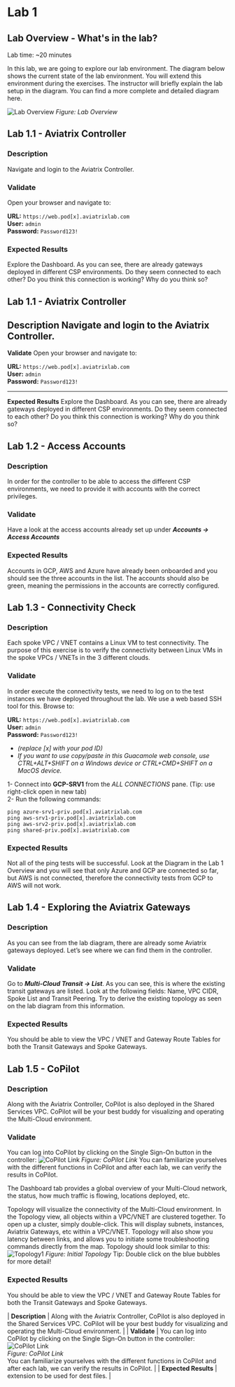 # Lab 1

## Lab Overview - What's in the lab?
Lab time: ~20 minutes

In this lab, we are going to explore our lab environment. The diagram below shows the current state of the lab environment. You will extend this environment during the exercises. The instructor will briefly explain the lab setup in the diagram. You can find a more complete and detailed diagram here.

![Lab Overview](../images/lab-before.png)
_Figure: Lab Overview_

## Lab 1.1 - Aviatrix Controller
### Description
Navigate and login to the Aviatrix Controller.
### Validate
Open your browser and navigate to:

**URL:** ```https://web.pod[x].aviatrixlab.com```  
**User:** ```admin```  
**Password:** ```Password123!```
### Expected Results
Explore the Dashboard. As you can see, there are already gateways deployed in different CSP environments. Do they seem connected to each other? Do you think this connection is working? Why do you think so?

## Lab 1.1 - Aviatrix Controller
**Description**
Navigate and login to the Aviatrix Controller.
---
**Validate**
Open your browser and navigate to:

**URL:** ```https://web.pod[x].aviatrixlab.com```  
**User:** ```admin```  
**Password:** ```Password123!```

---
**Expected Results**
Explore the Dashboard. As you can see, there are already gateways deployed in different CSP environments. Do they seem connected to each other? Do you think this connection is working? Why do you think so?


## Lab 1.2 - Access Accounts
### Description
In order for the controller to be able to access the different CSP environments, we need to provide it with accounts with the correct privileges.
### Validate
Have a look at the access accounts already set up under **_Accounts -> Access Accounts_**    
### Expected Results
Accounts in GCP, AWS and Azure have already been onboarded and you should see the three accounts in the list.  The accounts should also be green, meaning the permissions in the accounts are correctly configured.

## Lab 1.3 - Connectivity Check
### Description
Each spoke VPC / VNET contains a Linux VM to test connectivity.  The purpose of this exercise is to verify the connectivity between Linux VMs in the spoke VPCs / VNETs in the 3 different clouds.
### Validate
In order execute the connectivity tests, we need to log on to the test instances we have deployed throughout the lab. We use a web based SSH tool for this. Browse to:  

**URL:** ```https://web.pod[x].aviatrixlab.com```  
**User:** ```admin```  
**Password:** ```Password123!```  

* _(replace [x] with your pod ID)_
* _If you want to use copy/paste in this Guacamole web console, use CTRL+ALT+SHIFT on a Windows device or CTRL+CMD+SHIFT on a MacOS device._

1- Connect into **GCP-SRV1** from the *ALL CONNECTIONS* pane. (Tip: use right-click open in new tab)  
2- Run the following commands:
```
ping azure-srv1-priv.pod[x].aviatrixlab.com  
ping aws-srv1-priv.pod[x].aviatrixlab.com  
ping aws-srv2-priv.pod[x].aviatrixlab.com  
ping shared-priv.pod[x].aviatrixlab.com
```  
### Expected Results
Not all of the ping tests will be successful.  Look at the Diagram in the Lab 1 Overview and you will see that only Azure and GCP are connected so far, but AWS is not connected, therefore the connectivity tests from GCP to AWS will not work.

## Lab 1.4 - Exploring the Aviatrix Gateways

### Description
As you can see from the lab diagram, there are already some Aviatrix gateways deployed. Let’s see where we can find them in the controller.
### Validate
Go to **_Multi-Cloud Transit -> List_**. As you can see, this is where the existing transit gateways are listed. Look at the following fields: Name, VPC CIDR, Spoke List and Transit Peering. Try to derive the existing topology as seen on the lab diagram from this information.  
### Expected Results
You should be able to view the VPC / VNET and Gateway Route Tables for both the Transit Gateways and Spoke Gateways.

## Lab 1.5 - CoPilot

### Description
Along with the Aviatrix Controller, CoPilot is also deployed in the Shared Services VPC.  CoPilot will be your best buddy for visualizing and operating the Multi-Cloud environment.
### Validate
You can log into CoPilot by clicking on the Single Sign-On button in the controller:
![CoPilot Link](../images/copilot-link.png)
_Figure: CoPilot Link_
You can familiarize yourselves with the different functions in CoPilot and after each lab, we can verify the results in CoPilot. 

The Dashboard tab provides a global overview of your Multi-Cloud network, the status, how much traffic is flowing, locations deployed, etc.

Topology will visualize the connectivity of the Multi-Cloud environment.  In the Topology view, all objects within a VPC/VNET are clustered together.  To open up a cluster, simply double-click.  This will display subnets, instances, Aviatrix Gateways, etc within a VPC/VNET.  Topology will also show you latency between links, and allows you to initiate some troubleshooting commands directly from the map.  Topology should look similar to this:
![Topology1](../images/topology1.png)
_Figure: Initial Topology_
Tip: Double click on the blue bubbles for more detail!
### Expected Results
You should be able to view the VPC / VNET and Gateway Route Tables for both the Transit Gateways and Spoke Gateways.


| **Description**       | Along with the Aviatrix Controller, CoPilot is also deployed in the Shared Services VPC.  CoPilot will be your best buddy for visualizing and operating the Multi-Cloud environment. |
| **Validate**          | You can log into CoPilot by clicking on the Single Sign-On button in the controller:  
![CoPilot Link](../images/copilot-link.png)  
_Figure: CoPilot Link_  
You can familiarize yourselves with the different functions in CoPilot and after each lab, we can verify the results in CoPilot. |
| **Expected Results**  | extension to be used for dest files. |



